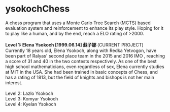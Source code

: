 # ysokochChess
A chess program that uses a Monte Carlo Tree Search (MCTS) based evaluation system and reinforcement to enhance its play style. Hoping for it to play like a human, and by the end, reach a ELO rating of >2000. 
<br><br>
<b>Level 1: Elena Ysokoch [1999.06.14] 蘇子娜 </b>(CURRENT PROJECT)<br>
Currently 18 years old, Elena Ysokoch, along with Redka Yetvogon, have been part of Ralyas' second place team in the 2015 and 2016 IMO
, reaching a score of 31 and 40 in the two contests respectively. As one of the best high school mathematicians, even regardless of sex,
 Elena currently studies at MIT in the USA. She had been trained in basic concepts of Chess, and has a rating of 1813, but the field
 of knights and bishops is not her main interest.
<br><br>
Level 2: Lazlo Ysokoch
<br>
Level 3: Komyar Ysokoch
<br>
Level 4: Kyelan Ysokoch

